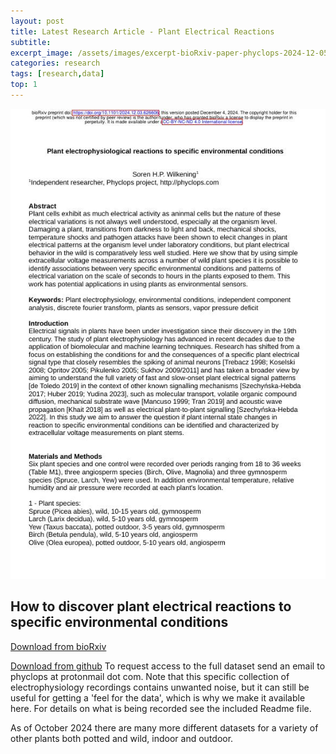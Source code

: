 ```yaml
---
layout: post
title: Latest Research Article - Plant Electrical Reactions
subtitle: 
excerpt_image: /assets/images/excerpt-bioRxiv-paper-phyclops-2024-12-05-Screenshot_2024-12-06_06-31-36.jpg
categories: research
tags: [research,data]
top: 1
---
```





![Research paper plant electrical signals](/assets/images/excerpt-bioRxiv-paper-phyclops-2024-12-05-Screenshot_2024-12-06_06-31-36.jpg)

## How to discover plant electrical reactions to specific environmental conditions

[Download from bioRxiv](https://www.biorxiv.org/content/10.1101/2024.12.03.626606v1)

[Download from github](https://zenodo.org/doi/10.5281/zenodo.10557077)
To request access to the full dataset send an email to phyclops at protonmail dot com. Note that this specific collection of electrophysiology recordings contains unwanted noise, but it can still be useful for getting a 'feel for the data', which is why we make it available here. For details on what is being recorded see the included Readme file. 

As of October 2024 there are many more different datasets for a variety of other plants both potted and wild, indoor and outdoor.
<br/>
